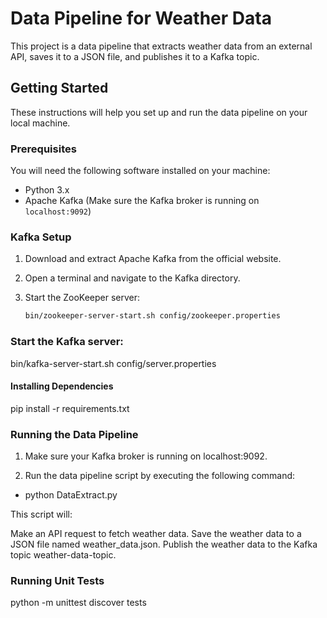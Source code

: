 # Data Pipeline for Weather Data

This project is a data pipeline that extracts weather data from an external API, saves it to a JSON file, and publishes it to a Kafka topic.

## Getting Started

These instructions will help you set up and run the data pipeline on your local machine.

### Prerequisites

You will need the following software installed on your machine:

- Python 3.x
- Apache Kafka (Make sure the Kafka broker is running on `localhost:9092`)

### Kafka Setup

1. Download and extract Apache Kafka from the official website.
2. Open a terminal and navigate to the Kafka directory.
3. Start the ZooKeeper server:

   ```sh
   bin/zookeeper-server-start.sh config/zookeeper.properties

### Start the Kafka server:
bin/kafka-server-start.sh config/server.properties

#### Installing Dependencies
pip install -r requirements.txt

### Running the Data Pipeline

1) Make sure your Kafka broker is running on localhost:9092.

2) Run the data pipeline script by executing the following command:
- python DataExtract.py

This script will:

Make an API request to fetch weather data.
Save the weather data to a JSON file named weather_data.json.
Publish the weather data to the Kafka topic weather-data-topic.

### Running Unit Tests
python -m unittest discover tests


